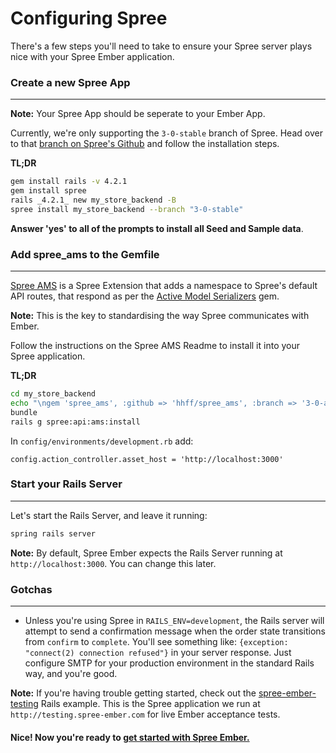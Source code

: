 # Configuring Spree

There's a few steps you'll need to take to ensure your Spree server plays nice 
with your Spree Ember application.

### Create a new Spree App
***

**Note:** Your Spree App should be seperate to your Ember App.

Currently, we're only supporting the `3-0-stable` branch of Spree.  Head over to 
that [branch on Spree's Github](https://github.com/spree/spree/tree/3-0-stable) 
and follow the installation steps.

**TL;DR**

```bash
gem install rails -v 4.2.1
gem install spree
rails _4.2.1_ new my_store_backend -B
spree install my_store_backend --branch "3-0-stable"
```

**Answer 'yes' to all of the prompts to install all Seed and Sample data**.

### Add spree_ams to the Gemfile
***

[Spree AMS](https://github.com/hhff/spree_ams) is a Spree Extension that adds a 
namespace to Spree's default API routes, that respond as per the 
[Active Model Serializers](https://github.com/rails-api/active_model_serializers/tree/0-8-stable) gem.

**Note:** This is the key to standardising the way Spree communicates with Ember.

Follow the instructions on the Spree AMS Readme to install it into your Spree
application.

**TL;DR**


```bash
cd my_store_backend
echo "\ngem 'spree_ams', :github => 'hhff/spree_ams', :branch => '3-0-alpha'" >> Gemfile
bundle
rails g spree:api:ams:install
```

In ```config/environments/development.rb``` add:
```
config.action_controller.asset_host = 'http://localhost:3000'
```

### Start your Rails Server
***

Let's start the Rails Server, and leave it running:

```bash
spring rails server
```

**Note:** By default, Spree Ember expects the Rails Server running at
`http://localhost:3000`.  You can change this later.

### Gotchas
***

* Unless you're using Spree in `RAILS_ENV=development`, the Rails server will
  attempt to send a confirmation message when the order state transitions from
  `confirm` to `complete`.  You'll see something like: `{exception: "connect(2)
  connection refused"}` in your server response.  Just configure SMTP for your
  production environment in the standard Rails way, and you're good.

**Note:** If you're having trouble getting started, check out the
[spree-ember-testing](https://github.com/hhff/spree-ember-testing) Rails example.
This is the Spree application we run at `http://testing.spree-ember.com` for live 
Ember acceptance tests.

#### **Nice!  Now you're ready to [get started with Spree Ember.](./3-getting-started.html)**
